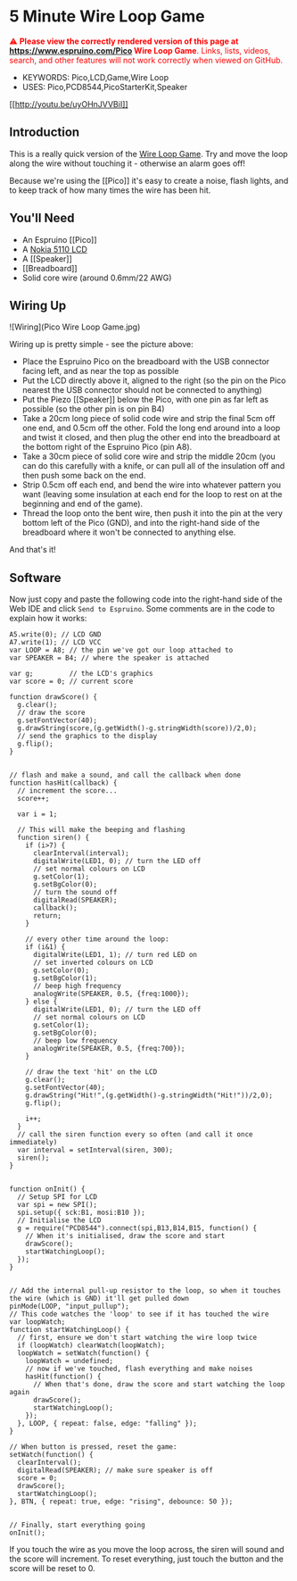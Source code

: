 <!--- Copyright (c) 2015 Gordon Williams, Pur3 Ltd. See the file LICENSE for copying permission. -->
5 Minute Wire Loop Game
=====================

<span style="color:red">:warning: **Please view the correctly rendered version of this page at https://www.espruino.com/Pico Wire Loop Game**. Links, lists, videos, search, and other features will not work correctly when viewed on GitHub.</span>

* KEYWORDS: Pico,LCD,Game,Wire Loop
* USES: Pico,PCD8544,PicoStarterKit,Speaker

[[http://youtu.be/uyOHnJVVBiI]]

Introduction
-----------

This is a really quick version of the [Wire Loop Game](http://en.wikipedia.org/wiki/Wire_loop_game). Try and move the loop along the wire without touching it - otherwise an alarm goes off!

Because we're using the [[Pico]] it's easy to create a noise, flash lights, and to keep track of how many times the wire has been hit.

You'll Need
----------

* An Espruino [[Pico]]
* A [Nokia 5110 LCD](/PCD8544)
* A [[Speaker]]
* [[Breadboard]]
* Solid core wire (around 0.6mm/22 AWG)

Wiring Up
--------

![Wiring](Pico Wire Loop Game.jpg)

Wiring up is pretty simple - see the picture above:

* Place the Espruino Pico on the breadboard with the USB connector facing left, and as near the top as possible
* Put the LCD directly above it, aligned to the right (so the pin on the Pico nearest the USB connector should not be connected to anything)
* Put the Piezo [[Speaker]] below the Pico, with one pin as far left as possible (so the other pin is on pin B4)
* Take a 20cm long piece of solid code wire and strip the final 5cm off one end, and 0.5cm off the other. Fold the long end around into a loop and twist it closed, and then plug the other end into the breadboard at the bottom right of the Espruino Pico (pin A8).
* Take a 30cm piece of solid core wire and strip the middle 20cm (you can do this carefully with a knife, or can pull all of the insulation off and then push some back on the end.
* Strip 0.5cm off each end, and bend the wire into whatever pattern you want (leaving some insulation at each end for the loop to rest on at the beginning and end of the game).
* Thread the loop onto the bent wire, then push it into the pin at the very bottom left of the Pico (GND), and into the right-hand side of the breadboard where it won't be connected to anything else.

And that's it!


Software
-------

Now just copy and paste the following code into the right-hand side of the Web IDE and click `Send to Espruino`. Some comments are in the code to explain how it works:

```
A5.write(0); // LCD GND
A7.write(1); // LCD VCC
var LOOP = A8; // the pin we've got our loop attached to
var SPEAKER = B4; // where the speaker is attached

var g;         // the LCD's graphics
var score = 0; // current score

function drawScore() {
  g.clear();
  // draw the score
  g.setFontVector(40);
  g.drawString(score,(g.getWidth()-g.stringWidth(score))/2,0);
  // send the graphics to the display
  g.flip();
}


// flash and make a sound, and call the callback when done
function hasHit(callback) {
  // increment the score...
  score++;

  var i = 1;
  
  // This will make the beeping and flashing
  function siren() {
    if (i>7) {
      clearInterval(interval);
      digitalWrite(LED1, 0); // turn the LED off
      // set normal colours on LCD
      g.setColor(1);
      g.setBgColor(0);
      // turn the sound off
      digitalRead(SPEAKER);
      callback();
      return;
    }
    
    // every other time around the loop:
    if (i&1) {
      digitalWrite(LED1, 1); // turn red LED on
      // set inverted colours on LCD
      g.setColor(0);
      g.setBgColor(1);
      // beep high frequency
      analogWrite(SPEAKER, 0.5, {freq:1000});
    } else {
      digitalWrite(LED1, 0); // turn the LED off
      // set normal colours on LCD
      g.setColor(1);
      g.setBgColor(0);
      // beep low frequency
      analogWrite(SPEAKER, 0.5, {freq:700});
    }

    // draw the text 'hit' on the LCD
    g.clear();
    g.setFontVector(40);
    g.drawString("Hit!",(g.getWidth()-g.stringWidth("Hit!"))/2,0);
    g.flip();

    i++;
  }
  // call the siren function every so often (and call it once immediately)
  var interval = setInterval(siren, 300);
  siren();
}


function onInit() {
  // Setup SPI for LCD
  var spi = new SPI();
  spi.setup({ sck:B1, mosi:B10 });
  // Initialise the LCD
  g = require("PCD8544").connect(spi,B13,B14,B15, function() {
    // When it's initialised, draw the score and start
    drawScore();
    startWatchingLoop();
  });
}


// Add the internal pull-up resistor to the loop, so when it touches the wire (which is GND) it'll get pulled down
pinMode(LOOP, "input_pullup");
// This code watches the 'loop' to see if it has touched the wire
var loopWatch;
function startWatchingLoop() {
  // first, ensure we don't start watching the wire loop twice
  if (loopWatch) clearWatch(loopWatch);
  loopWatch = setWatch(function() {
    loopWatch = undefined;
    // now if we've touched, flash everything and make noises
    hasHit(function() {
      // When that's done, draw the score and start watching the loop again
      drawScore();
      startWatchingLoop();
    });
  }, LOOP, { repeat: false, edge: "falling" });
}

// When button is pressed, reset the game:
setWatch(function() {
  clearInterval();
  digitalRead(SPEAKER); // make sure speaker is off
  score = 0;
  drawScore();
  startWatchingLoop();
}, BTN, { repeat: true, edge: "rising", debounce: 50 });


// Finally, start everything going
onInit();
```

If you touch the wire as you move the loop across, the siren will sound and the score will increment. To reset everything, just touch the button and the score will be reset to 0.
